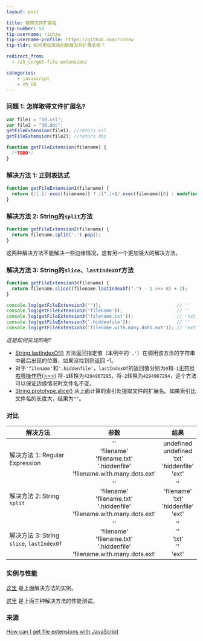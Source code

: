 ```yaml
---
layout: post

title: 取得文件扩展名
tip-number: 53
tip-username: richzw
tip-username-profile: https://github.com/richzw
tip-tldr: 如何更加高效的取得文件扩展名呢？

redirect_from:
  - /zh_cn/get-file-extension/

categories:
    - javascript
    - zh_CN
---
```


### 问题 1: 怎样取得文件扩展名?

```javascript
var file1 = "50.xsl";
var file2 = "30.doc";
getFileExtension(file1); //returs xsl
getFileExtension(file2); //returs doc

function getFileExtension(filename) {
  /*TODO*/
}
```

### 解决方法 1: 正则表达式

```js
function getFileExtension1(filename) {
  return (/[.]/.exec(filename)) ? /[^.]+$/.exec(filename)[0] : undefined;
}
```

### 解决方法 2: String的`split`方法

```js
function getFileExtension2(filename) {
  return filename.split('.').pop();
}
```

这两种解决方法不能解决一些边缘情况，这有另一个更加强大的解决方法。

### 解决方法 3: String的`slice`、`lastIndexOf`方法

```js
function getFileExtension3(filename) {
  return filename.slice((filename.lastIndexOf(".") - 1 >>> 0) + 2);
}

console.log(getFileExtension3(''));                            // ''
console.log(getFileExtension3('filename'));                    // ''
console.log(getFileExtension3('filename.txt'));                // 'txt'
console.log(getFileExtension3('.hiddenfile'));                 // ''
console.log(getFileExtension3('filename.with.many.dots.ext')); // 'ext'
```

_这是如何实现的呢?_

- [String.lastIndexOf()](https://developer.mozilla.org/zh-CN/docs/Web/JavaScript/Reference/Global_Objects/String/lastIndexOf) 方法返回指定值（本例中的`'.'`）在调用该方法的字符串中最后出现的位置，如果没找到则返回 -1。
- 对于`'filename'`和`'.hiddenfile'`，`lastIndexOf`的返回值分别为`0`和`-1`[无符号右移操作符(>>>)](https://developer.mozilla.org/zh-CN/docs/Web/JavaScript/Reference/Operators/Bitwise_Operators#%3E%3E%3E_%28Zero-fill_right_shift%29) 将`-1`转换为`4294967295`，将`-2`转换为`4294967294`，这个方法可以保证边缘情况时文件名不变。
- [String.prototype.slice()](https://developer.mozilla.org/zh-CN/docs/Web/JavaScript/Reference/Global_Objects/String/slice) 从上面计算的索引处提取文件的扩展名。如果索引比文件名的长度大，结果为`""`。

### 对比

| 解决方法                                  | 参数           | 结果  |
| ----------------------------------------- |:-------------------:|:--------:|
| 解决方法 1: Regular Expression            | ''<br>  'filename' <br> 'filename.txt' <br> '.hiddenfile' <br> 'filename.with.many.dots.ext' | undefined <br> undefined <br> 'txt' <br> 'hiddenfile' <br> 'ext' <br> |
| 解决方法 2: String `split`                | ''<br>  'filename' <br> 'filename.txt' <br> '.hiddenfile' <br> 'filename.with.many.dots.ext'            | '' <br> 'filename' <br> 'txt' <br> 'hiddenfile' <br> 'ext' <br> |
| 解决方法 3: String `slice`, `lastIndexOf` | ''<br>  'filename' <br> 'filename.txt' <br> '.hiddenfile' <br> 'filename.with.many.dots.ext'            | '' <br> '' <br> 'txt' <br> '' <br> 'ext' <br> |

### 实例与性能

[这里](https://jsbin.com/tipofu/edit?js,console) 是上面解决方法的实例。

[这里](http://jsperf.com/extract-file-extension) 是上面三种解决方法的性能测试。

### 来源

[How can I get file extensions with JavaScript](http://stackoverflow.com/questions/190852/how-can-i-get-file-extensions-with-javascript)
